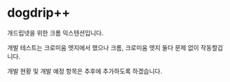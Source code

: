 # dogdrip++

개드립넷을 위한 크롬 익스텐션입니다.

개발 테스트는 크로미움 엣지에서 했으나 크롬, 크로미움 엣지 둘다 문제 없이 작동할겁니다.

개발 현황 및 개발 예정 항목은 추후에 추가하도록 하겠습니다.
